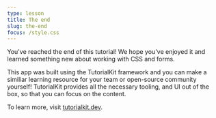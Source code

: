 ```yaml
---
type: lesson
title: The end
slug: the-end
focus: /style.css
---
```

You've reached the end of this tutorial! We hope you've enjoyed it and learned something new about working with CSS and forms.

This app was built using the TutorialKit framework and you can make a similiar learning resource for your team or open-source community yourself! TutorialKit provides all the necessary tooling, and UI out of the box, so that you can focus on the content. 

To learn more, visit <a href="https://tutorialkit.dev">tutorialkit.dev</a>.